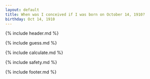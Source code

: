 ```yaml
---
layout: default
title: When was I conceived if I was born on October 14, 1910?
birthday: Oct 14, 1910
---
```


{% include header.md %}

{% include guess.md %}

{% include calculate.md %}

{% include safety.md %}

{% include footer.md %}




